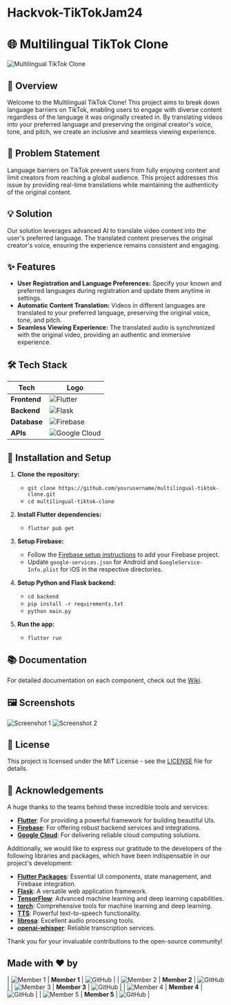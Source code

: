 # Hackvok-TikTokJam24
# 🌐 Multilingual TikTok Clone

![Multilingual TikTok Clone](https://via.placeholder.com/728x90.png?text=Multilingual+TikTok+Clone+Banner)

## 📜 Overview
Welcome to the Multilingual TikTok Clone! This project aims to break down language barriers on TikTok, enabling users to engage with diverse content regardless of the language it was originally created in. By translating videos into your preferred language and preserving the original creator's voice, tone, and pitch, we create an inclusive and seamless viewing experience.

## 🚩 Problem Statement
Language barriers on TikTok prevent users from fully enjoying content and limit creators from reaching a global audience. This project addresses this issue by providing real-time translations while maintaining the authenticity of the original content.

## 💡 Solution
Our solution leverages advanced AI to translate video content into the user's preferred language. The translated content preserves the original creator's voice, ensuring the experience remains consistent and engaging.

## ✨ Features
- **User Registration and Language Preferences:** Specify your known and preferred languages during registration and update them anytime in settings.
- **Automatic Content Translation:** Videos in different languages are translated to your preferred language, preserving the original voice, tone, and pitch.
- **Seamless Viewing Experience:** The translated audio is synchronized with the original video, providing an authentic and immersive experience.

## 🛠️ Tech Stack

| Tech          | Logo                                                                                                        |
|---------------|-------------------------------------------------------------------------------------------------------------|
| **Frontend**  | ![Flutter](https://img.shields.io/badge/Flutter-02569B?style=for-the-badge&logo=flutter&logoColor=white)    |
| **Backend**   | ![Flask](https://img.shields.io/badge/Flask-000000?style=for-the-badge&logo=flask&logoColor=white)         |
| **Database**  | ![Firebase](https://img.shields.io/badge/Firebase-FFCA28?style=for-the-badge&logo=firebase&logoColor=white) |
| **APIs**      | ![Google Cloud](https://img.shields.io/badge/Google_Cloud-4285F4?style=for-the-badge&logo=google-cloud&logoColor=white) |


## 🔧 Installation and Setup
1. **Clone the repository:**
   - `git clone https://github.com/yourusername/multilingual-tiktok-clone.git`
   - `cd multilingual-tiktok-clone`

2. **Install Flutter dependencies:**
   - `flutter pub get`

3. **Setup Firebase:**
   - Follow the [Firebase setup instructions](https://firebase.google.com/docs/flutter/setup) to add your Firebase project.
   - Update `google-services.json` for Android and `GoogleService-Info.plist` for iOS in the respective directories.

4. **Setup Python and Flask backend:**
   - `cd backend`
   - `pip install -r requirements.txt`
   - `python main.py`

5. **Run the app:**
   - `flutter run`

## 📚 Documentation
For detailed documentation on each component, check out the [Wiki](https://docs.google.com/document/d/1Kra3aAdZKOygQCLC9tNz8IkUq_hFBzAx2dO-9-xhPgc/edit?usp=sharing).

## 🖼️ Screenshots
![Screenshot 1](https://via.placeholder.com/250x500.png?text=Screenshot+1)
![Screenshot 2](https://via.placeholder.com/250x500.png?text=Screenshot+2)

## 📄 License
This project is licensed under the MIT License - see the [LICENSE](https://github.com/yourusername/multilingual-tiktok-clone/blob/main/LICENSE) file for details.

## 🌟 Acknowledgements

A huge thanks to the teams behind these incredible tools and services:

- **[Flutter](https://flutter.dev/)**: For providing a powerful framework for building beautiful UIs.
- **[Firebase](https://firebase.google.com/)**: For offering robust backend services and integrations.
- **[Google Cloud](https://cloud.google.com/)**: For delivering reliable cloud computing solutions.

Additionally, we would like to express our gratitude to the developers of the following libraries and packages, which have been indispensable in our project's development:

- **[Flutter Packages](https://flutter.dev/docs/development/packages-and-plugins/using-packages)**: Essential UI components, state management, and Firebase integration.
- **[Flask](https://flask.palletsprojects.com/)**: A versatile web application framework.
- **[TensorFlow](https://www.tensorflow.org/)**: Advanced machine learning and deep learning capabilities.
- **[torch](https://pytorch.org/)**: Comprehensive tools for machine learning and deep learning.
- **[TTS](https://github.com/coqui-ai/TTS)**: Powerful text-to-speech functionality.
- **[librosa](https://librosa.org/)**: Excellent audio processing tools.
- **[openai-whisper](https://github.com/openai/whisper)**: Reliable transcription services.

Thank you for your invaluable contributions to the open-source community!


## Made with ❤️ by
| ![Member 1](https://github.com/gayatri-p786.png?size=5) | **Member 1** | ![GitHub](https://img.shields.io/github/followers/gayatri-p786?style=social) |
| ![Member 2](https://github.com/member2.png?size=40) | **Member 2** | ![GitHub](https://img.shields.io/github/followers/member2?style=social) |
| ![Member 3](https://github.com/member3.png?size=40) | **Member 3** | ![GitHub](https://img.shields.io/github/followers/member3?style=social) |
| ![Member 4](https://github.com/member4.png?size=40) | **Member 4** | ![GitHub](https://img.shields.io/github/followers/member4?style=social) |
| ![Member 5](https://github.com/member5.png?size=40) | **Member 5** | ![GitHub](https://img.shields.io/github/followers/member5?style=social) |


